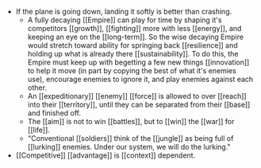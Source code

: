 - If the plane is going down, landing it softly is better than crashing.
	- A fully decaying [[Empire]] can play for time by shaping it's competitors [[growth]], [[fighting]] more with less [[energy]], and keeping an eye on the [[long-term]]. So the wise decaying Empire would stretch toward ability for springing back [[resilience]] and holding up what is already there [[sustainability]]. To do this, the Empire must keep up with begetting a few new things [[innovation]] to help it move (in part by copying the best of what it's enemies use), encourage enemies to ignore it, and play enemies against each other.
	- An [[expeditionary]] [[enemy]] [[force]] is allowed to over [[reach]] into their [[territory]], until they can be separated from their [[base]] and finished off.
	- The [[aim]] is not to win [[battles]], but to [[win]] the [[war]] for [[life]].
	- "Conventional [[soldiers]] think of the [[jungle]] as being full of [[lurking]] enemies. Under our system, we will do the lurking."
- [[Competitive]] [[advantage]] is [[context]] dependent.